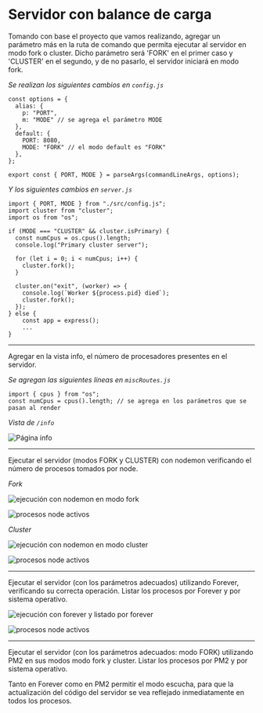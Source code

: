# Servidor con balance de carga

Tomando con base el proyecto que vamos realizando, agregar un parámetro más en la ruta de comando que permita ejecutar al servidor en modo fork o cluster. Dicho parámetro será 'FORK' en el primer caso y 'CLUSTER' en el segundo, y de no pasarlo, el servidor iniciará en modo fork.

_Se realizan los siguientes cambios en `config.js`_

```
const options = {
  alias: {
    p: "PORT",
    m: "MODE" // se agrega el parámetro MODE
  },
  default: {
    PORT: 8080,
    MODE: "FORK" // el modo default es "FORK"
  },
};

export const { PORT, MODE } = parseArgs(commandLineArgs, options);

```

_Y los siguientes cambios en `server.js`_

```
import { PORT, MODE } from "./src/config.js";
import cluster from "cluster";
import os from "os";

if (MODE === "CLUSTER" && cluster.isPrimary) {
  const numCpus = os.cpus().length;
  console.log("Primary cluster server");

  for (let i = 0; i < numCpus; i++) {
    cluster.fork();
  }

  cluster.on("exit", (worker) => {
    console.log(`Worker ${process.pid} died`);
    cluster.fork();
  });
} else {
    const app = express();
    ...
}

```

---

Agregar en la vista info, el número de procesadores presentes en el servidor.

_Se agregan las siguientes líneas en `miscRoutes.js`_

```
import { cpus } from "os";
const numCpus = cpus().length; // se agrega en los parámetros que se pasan al render

```
_Vista de `/info`_

![Página info](https://github.com/suarezramirof/process/blob/master/img/info.png)

***

Ejecutar el servidor (modos FORK y CLUSTER) con nodemon verificando el número de procesos tomados por node.

_Fork_

![ejecución con nodemon en modo fork](https://github.com/suarezramirof/process/blob/master/img/nodemon_fork.png)

![procesos node activos](https://github.com/suarezramirof/process/blob/master/img/fork_node_process.png)

_Cluster_

![ejecución con nodemon en modo cluster](https://github.com/suarezramirof/process/blob/master/img/nodemon_cluster.png)

![procesos node activos](https://github.com/suarezramirof/process/blob/master/img/cluster_node_process.png)

***

Ejecutar el servidor (con los parámetros adecuados) utilizando Forever, verificando su correcta operación. Listar los procesos por Forever y por sistema operativo.

![ejecución con forever y listado por forever](https://github.com/suarezramirof/process/blob/master/img/forever.png)

![procesos node activos](https://github.com/suarezramirof/process/blob/master/img/forever_node_process.png)

***

Ejecutar el servidor (con los parámetros adecuados: modo FORK) utilizando PM2 en sus modos modo fork y cluster. Listar los procesos por PM2 y por sistema operativo.

Tanto en Forever como en PM2 permitir el modo escucha, para que la actualización del código del servidor se vea reflejado inmediatamente en todos los procesos.
